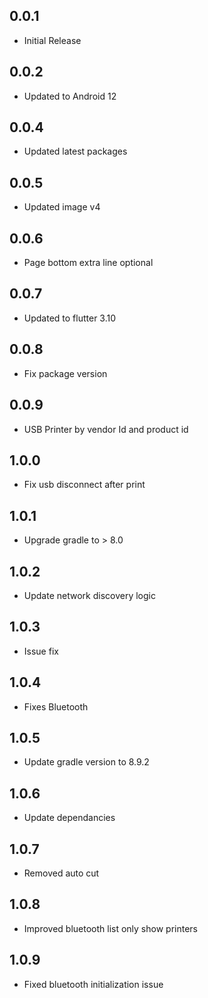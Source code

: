 ## 0.0.1

* Initial Release

## 0.0.2
* Updated to Android 12

## 0.0.4
* Updated latest packages

## 0.0.5
* Updated image v4

## 0.0.6
* Page bottom extra line optional

## 0.0.7
* Updated to flutter 3.10

## 0.0.8
* Fix package version

## 0.0.9
* USB Printer by vendor Id and product id

## 1.0.0
* Fix usb disconnect after print

## 1.0.1
* Upgrade gradle to > 8.0

## 1.0.2
* Update network discovery logic

## 1.0.3
* Issue fix

## 1.0.4
* Fixes Bluetooth

## 1.0.5
* Update gradle version to 8.9.2

## 1.0.6
* Update dependancies

## 1.0.7
* Removed auto cut

## 1.0.8
* Improved bluetooth list only show printers

## 1.0.9
* Fixed bluetooth initialization issue